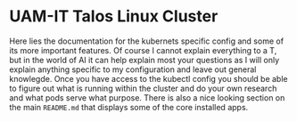 # UAM-IT Talos Linux Cluster

Here lies the documentation for the kubernets specific config and some of its more important features. Of course I cannot explain everything to a T, but in the world of AI it can help explain most your questions as I will only explain anything specific to my configuration and leave out general knowlegde. Once you have access to the kubectl config you should be able to figure out what is running within the cluster and do your own research and what pods serve what purpose. There is also a nice looking section on the main `README.md` that displays some of the core installed apps.
